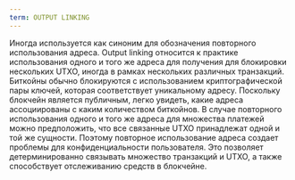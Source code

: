 ```yaml
---
term: OUTPUT LINKING
---
```


Иногда используется как синоним для обозначения повторного использования адреса. Output linking относится к практике использования одного и того же адреса для получения для блокировки нескольких UTXO, иногда в рамках нескольких различных транзакций. Биткойны обычно блокируются с использованием криптографической пары ключей, которая соответствует уникальному адресу. Поскольку блокчейн является публичным, легко увидеть, какие адреса ассоциированы с каким количеством биткойнов. В случае повторного использования одного и того же адреса для множества платежей можно предположить, что все связанные UTXO принадлежат одной и той же сущности. Поэтому повторное использование адреса создает проблемы для конфиденциальности пользователя. Это позволяет детерминированно связывать множество транзакций и UTXO, а также способствует отслеживанию средств в блокчейне.